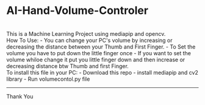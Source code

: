 # AI-Hand-Volume-Controler
<br />
This is a Machine Learning Project using mediapip and opencv. 
<br />
How To Use:
- You can change your PC's volume by increasing or decreasing the distance between your Thumb and First Finger.
- To Set the volume you have to put down the little finger once
- If you want to set the volume whiloe change it put you little finger down and then increase or decreasing distance btw Thumb and first Finger.
<br />
To install this file in your PC:
- Download this repo 
- install mediapip and cv2 library
- Run volumecontol.py file
<br />
<hr />
Thank You
